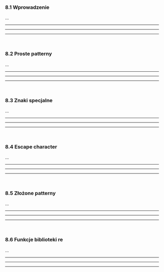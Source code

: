 ### 8.1 Wprowadzenie
...

---
---
---
&nbsp;
### 8.2 Proste patterny
...

---
---
---
&nbsp;
### 8.3 Znaki specjalne
...

---
---
---
&nbsp;
### 8.4 Escape character
...

---
---
---
&nbsp;
### 8.5 Złożone patterny
...

---
---
---
&nbsp;
### 8.6 Funkcje biblioteki re
...

---
---
---
&nbsp;
